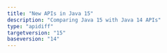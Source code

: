 ```yaml
---
title: "New APIs in Java 15"
description: "Comparing Java 15 with Java 14 APIs"
type: "apidiff"
targetversion: "15"
baseversion: "14"
---
```

